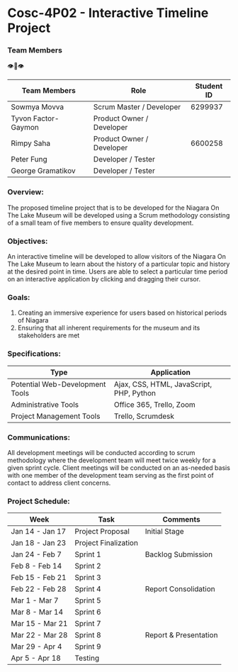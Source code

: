 # Cosc-4P02 - Interactive Timeline Project 

### **Team Members**

👁️👄👁️

| **Team Members**  | **Role** | **Student ID** |
| ------------- | ------------- | ------------- |
| Sowmya Movva    | Scrum Master  / Developer  | 6299937 |
| Tyvon Factor-Gaymon   | Product Owner / Developer |  |
| Rimpy Saha  |  Product Owner / Developer | 6600258 |
| Peter Fung  | Developer / Tester |  |
| George Gramatikov |  Developer / Tester |  |


### **Overview**: 
The proposed timeline project that is to be developed for the Niagara On The Lake Museum will be developed using a Scrum methodology consisting of a small team of five members to ensure quality development.

### **Objectives**: 
An interactive timeline will be developed to allow visitors of the Niagara On The Lake Museum to learn about the history of a particular topic and history at the desired point in time. Users are able to select a particular time period on an interactive application by clicking and dragging their cursor.

### **Goals**: 
  1) Creating an immersive experience for users based on historical periods of Niagara 
  2) Ensuring that all inherent requirements for the museum and its stakeholders are met

### **Specifications**:
  | **Type**  | **Application** |
  | ------------- | ------------- |
  | Potential Web-Development Tools |  Ajax, CSS, HTML, JavaScript, PHP, Python |
  | Administrative Tools | Office 365, Trello, Zoom |
  | Project Management Tools | Trello, Scrumdesk |

### **Communications**: 

All development meetings will be conducted according to scrum methodology where the development team will meet twice weekly for a given sprint cycle.
Client meetings will be conducted on an as-needed basis with one member of the development team serving as the first point of contact to address client concerns.

### **Project Schedule**:

|     Week         |       Task             |      Comments |
| ------------- | ------------- |------------- |
| Jan 14 - Jan 17 | Project Proposal |Initial Stage |
| Jan 18 - Jan 23  | Project Finalization |  |
| Jan 24 - Feb 7   | Sprint 1 | Backlog Submission |
| Feb 8 - Feb 14   |    Sprint 2    |   |
| Feb 15 - Feb 21   |   Sprint 3  |  |
| Feb 22 - Feb 28   |   Sprint 4   | Report Consolidation |
| Mar 1 - Mar 7  | Sprint 5 |  |
| Mar 8 - Mar 14  | Sprint 6 |  |
| Mar 15 - Mar 21  |  Sprint 7 |  |
| Mar 22 - Mar 28   |   Sprint 8  |  Report & Presentation |
| Mar 29 - Apr 4  |  Sprint 9 |  |
| Apr 5 - Apr 18 | Testing |  |   
     

  
  





             




